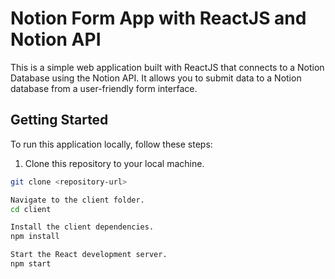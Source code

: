 # Notion Form App with ReactJS and Notion API

This is a simple web application built with ReactJS that connects to a Notion Database using the Notion API. It allows you to submit data to a Notion database from a user-friendly form interface.

## Getting Started

To run this application locally, follow these steps:

1. Clone this repository to your local machine.

```bash
git clone <repository-url>

Navigate to the client folder.
cd client

Install the client dependencies.
npm install

Start the React development server.
npm start
